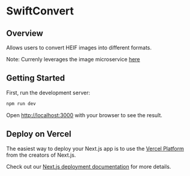 # SwiftConvert

## Overview

Allows users to convert HEIF images into different formats.

Note: Currenly leverages the image microservice
[here](https://github.com/IM-Deane/heic-converter)

## Getting Started

First, run the development server:

```bash
npm run dev
```

Open [http://localhost:3000](http://localhost:3000) with your browser to see the
result.

## Deploy on Vercel

The easiest way to deploy your Next.js app is to use the
[Vercel Platform](https://vercel.com/new?utm_medium=default-template&filter=next.js&utm_source=create-next-app&utm_campaign=create-next-app-readme)
from the creators of Next.js.

Check out our
[Next.js deployment documentation](https://nextjs.org/docs/deployment) for more
details.
